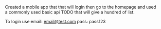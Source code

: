 Created a mobile app that that will login then go to the homepage and used a commonly used basic api TODO that will give a hundred of list.

To login  use 
email: email@test.com
pass: pass123
